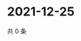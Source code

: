 # 2021-12-25

共 0 条

<!-- BEGIN WEIBO -->
<!-- 最后更新时间 Sat Dec 25 2021 16:10:50 GMT+0800 (China Standard Time) -->

<!-- END WEIBO -->
